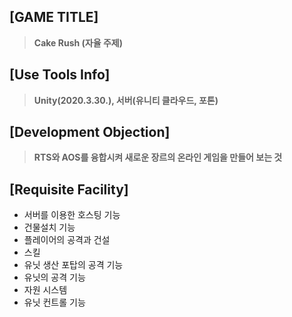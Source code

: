 ## [GAME TITLE] ##
> **Cake Rush (자율 주제)**

## [Use Tools Info] ##
> **Unity(2020.3.30.), 서버(유니티 클라우드, 포톤)**

## [Development Objection] ##
> **RTS와 AOS를 융합시켜 새로운 장르의 온라인 게임을 만들어 보는 것**

## [Requisite Facility] ##
* 서버를 이용한 호스팅 기능
* 건물설치 기능
* 플레이어의 공격과 건설
* 스킬
* 유닛 생산 포탑의 공격 기능
* 유닛의 공격 기능
* 자원 시스템
* 유닛 컨트롤 기능






